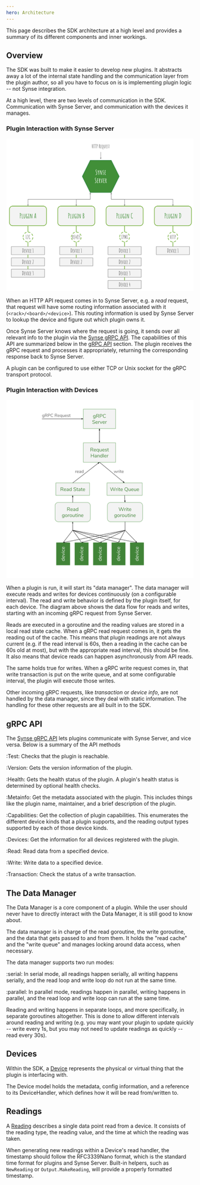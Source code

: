 ```yaml
---
hero: Architecture 
---
```


This page describes the SDK architecture at a high level and provides a summary of
its different components and inner workings.

## Overview

The SDK was built to make it easier to develop new plugins. It abstracts away a lot of
the internal state handling and the communication layer from the plugin author, so all
you have to focus on is is implementing plugin logic -- not Synse integration.

At a high level, there are two levels of communication in the SDK. Communication with
Synse Server, and communication with the devices it manages.

### Plugin Interaction with Synse Server

![](../../assets/img/arch.svg)

When an HTTP API request comes in to Synse Server, e.g. a *read* request, that request
will have some routing information associated with it (`<rack>/<board>/<device>`).
This routing information is used by Synse Server to lookup the device and figure out
which plugin owns it.

Once Synse Server knows where the request is going, it sends over all relevant info
to the plugin via the [Synse gRPC API](https://github.com/vapor-ware/synse-server-grpc).
The capabilities of this API are summarized below in the [gRPC API](#grpc-api) section. The
plugin receives the gRPC request and processes it appropriately, returning the corresponding
response back to Synse Server.

A plugin can be configured to use either TCP or Unix socket for the gRPC transport protocol.

### Plugin Interaction with Devices

![](../../assets/img/plugin-arch.svg)

When a plugin is run, it will start its "data manager". The data manager will execute reads
and writes for devices continuously (on a configurable interval). The read and write behavior
is defined by the plugin itself, for each device. The diagram above shows the data flow for
reads and writes, starting with an incoming gRPC request from Synse Server.

Reads are executed in a goroutine and the reading values are stored in a local read state
cache. When a gRPC read request comes in, it gets the reading out of the cache. This means that plugin
readings are not always current (e.g. if the read interval is 60s, then a reading in the cache
can be 60s old at most), but with the appropriate read interval, this should be fine. It also
means that device reads can happen asynchronously from API reads.

The same holds true for writes. When a gRPC write request comes in, that write transaction is
put on the write queue, and at some configurable interval, the plugin will execute those writes.

Other incoming gRPC requests, like *transaction* or *device info*, are not handled by the data
manager, since they deal with static information. The handling for these other requests are all
built in to the SDK.


## gRPC API

The [Synse gRPC API](https://github.com/vapor-ware/synse-server-grpc) lets plugins communicate
with Synse Server, and vice versa. Below is a summary of the API methods

:Test:
    Checks that the plugin is reachable.

:Version:
    Gets the version information of the plugin.

:Health:
    Gets the health status of the plugin. A plugin's health status is determined
    by optional health checks.

:Metainfo:
    Get the metadata associated with the plugin. This includes things like the
    plugin name, maintainer, and a brief description of the plugin.

:Capabilities:
    Get the collection of plugin capabilities. This enumerates the different device
    kinds that a plugin supports, and the reading output types supported by each of
    those device kinds.

:Devices:
    Get the information for all devices registered with the plugin.

:Read:
    Read data from a specified device.

:Write:
    Write data to a specified device.

:Transaction:
    Check the status of a write transaction.


## The Data Manager

The Data Manager is a core component of a plugin. While the user should never
have to directly interact with the Data Manager, it is still good to know about.

The data manager is in charge of the read goroutine, the write goroutine, and
the data that gets passed to and from them. It holds the "read cache" and the
"write queue" and manages locking around data access, when necessary.

The data manager supports two run modes:

:serial:
    In serial mode, all readings happen serially, all writing happens serially,
    and the read loop and write loop do not run at the same time.

:parallel:
    In parallel mode, readings happen in parallel, writing happens in parallel,
    and the read loop and write loop can run at the same time.


Reading and writing happens in separate loops, and more specifically, in separate
goroutines altogether. This is done to allow different intervals around reading and
writing (e.g. you may want your plugin to update quickly -- write every 1s, but you
may not need to update readings as quickly -- read every 30s).


## Devices

Within the SDK, a [Device](https://godoc.org/github.com/vapor-ware/synse-sdk/sdk#Device)
represents the physical or virtual thing that the plugin is interfacing with.

The Device model holds the metadata, config information, and a reference to
its DeviceHandler, which defines how it will be read from/written to.


## Readings

A [Reading](https://godoc.org/github.com/vapor-ware/synse-sdk/sdk#Reading)
describes a single data point read from a device. It consists of the
reading type, the reading value, and the time at which the reading was
taken.

When generating new readings within a Device's read handler, the timestamp should
follow the RFC3339Nano format, which is the standard time format for plugins and
Synse Server. Built-in helpers, such as `NewReading` or `Output.MakeReading`,
will provide a properly formatted timestamp.
